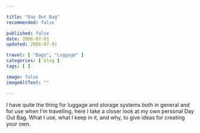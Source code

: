 ```yaml
---

title: "Day Out Bag"
recommended: false

published: false
date: 2006-07-01
updated: 2006-07-01

travel: [ "Bags", "Luggage" ]
categories: [ blog ]
tags: [ ]

image: false
imageAltText: ""

---
```


I have quite the thing for luggage and storage systems both in general and for use when I'm travelling, here I take a closer look at my own personal Day Out Bag. What I use, what I keep in it, and why, to give ideas for creating your own.<!--more-->